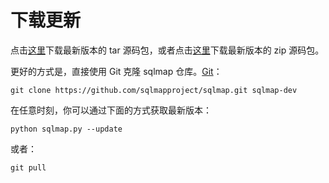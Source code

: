 # 下载更新

点击[这里](https://github.com/sqlmapproject/sqlmap/tarball/master)下载最新版本的 tar 源码包，或者点击[这里](https://github.com/sqlmapproject/sqlmap/zipball/master)下载最新版本的 zip 源码包。

更好的方式是，直接使用 Git 克隆 sqlmap 仓库。[Git](https://github.com/sqlmapproject/sqlmap)：

    git clone https://github.com/sqlmapproject/sqlmap.git sqlmap-dev

在任意时刻，你可以通过下面的方式获取最新版本：

    python sqlmap.py --update

或者：

    git pull
